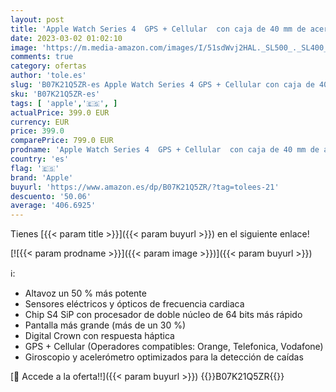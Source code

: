 ```yaml
---
layout: post
title: 'Apple Watch Series 4  GPS + Cellular  con caja de 40 mm de acero inoxidable en oro y pulsera Milanese Loop en el mismo tono'
date: 2023-03-02 01:02:10
image: 'https://m.media-amazon.com/images/I/51sdWvj2HAL._SL500_._SL400_.jpg'
comments: true
category: ofertas
author: 'tole.es'
slug: 'B07K21Q5ZR-es Apple Watch Series 4 GPS + Cellular con caja de 40 mm de...'
sku: 'B07K21Q5ZR-es'
tags: [ 'apple','🇪🇸', ]
actualPrice: 399.0 EUR
currency: EUR
price: 399.0
comparePrice: 799.0 EUR
prodname: 'Apple Watch Series 4  GPS + Cellular  con caja de 40 mm de acero inoxidable en oro y pulsera Milanese Loop en el mismo tono'
country: 'es'
flag: '🇪🇸'
brand: 'Apple'
buyurl: 'https://www.amazon.es/dp/B07K21Q5ZR/?tag=tolees-21'
descuento: '50.06'
average: '406.6925'
---
```


Tienes [{{< param title >}}]({{< param buyurl >}}) en el siguiente enlace!

[![{{< param prodname >}}]({{< param image >}})]({{< param buyurl >}})

ℹ️:

- Altavoz un 50 % más potente
- Sensores eléctricos y ópticos de frecuencia cardiaca
- Chip S4 SiP con procesador de doble núcleo de 64 bits más rápido
- Pantalla más grande (más de un 30 %)
- Digital Crown con respuesta háptica
- GPS + Cellular (Operadores compatibles: Orange, Telefonica, Vodafone)
- Giroscopio y acelerómetro optimizados para la detección de caídas

[🛒 Accede a la oferta!!]({{< param buyurl >}})
{{<world>}}B07K21Q5ZR{{</world>}}
